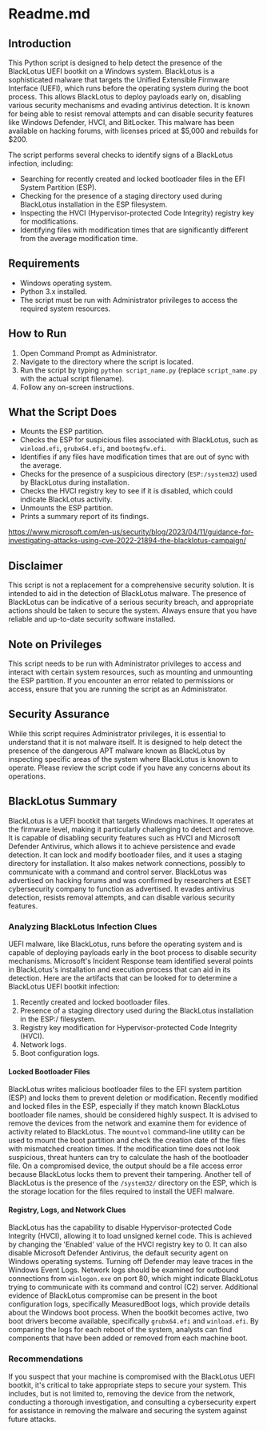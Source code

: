 # Readme.md

## Introduction
This Python script is designed to help detect the presence of the BlackLotus UEFI bootkit on a Windows system. BlackLotus is a sophisticated malware that targets the Unified Extensible Firmware Interface (UEFI), which runs before the operating system during the boot process. This allows BlackLotus to deploy payloads early on, disabling various security mechanisms and evading antivirus detection. It is known for being able to resist removal attempts and can disable security features like Windows Defender, HVCI, and BitLocker. This malware has been available on hacking forums, with licenses priced at $5,000 and rebuilds for $200.

The script performs several checks to identify signs of a BlackLotus infection, including:
- Searching for recently created and locked bootloader files in the EFI System Partition (ESP).
- Checking for the presence of a staging directory used during BlackLotus installation in the ESP filesystem.
- Inspecting the HVCI (Hypervisor-protected Code Integrity) registry key for modifications.
- Identifying files with modification times that are significantly different from the average modification time.

## Requirements
- Windows operating system.
- Python 3.x installed.
- The script must be run with Administrator privileges to access the required system resources.

## How to Run
1. Open Command Prompt as Administrator.
2. Navigate to the directory where the script is located.
3. Run the script by typing `python script_name.py` (replace `script_name.py` with the actual script filename).
4. Follow any on-screen instructions.

## What the Script Does
- Mounts the ESP partition.
- Checks the ESP for suspicious files associated with BlackLotus, such as `winload.efi`, `grubx64.efi`, and `bootmgfw.efi`.
- Identifies if any files have modification times that are out of sync with the average.
- Checks for the presence of a suspicious directory (`ESP:/system32`) used by BlackLotus during installation.
- Checks the HVCI registry key to see if it is disabled, which could indicate BlackLotus activity.
- Unmounts the ESP partition.
- Prints a summary report of its findings.

https://www.microsoft.com/en-us/security/blog/2023/04/11/guidance-for-investigating-attacks-using-cve-2022-21894-the-blacklotus-campaign/

## Disclaimer
This script is not a replacement for a comprehensive security solution. It is intended to aid in the detection of BlackLotus malware. The presence of BlackLotus can be indicative of a serious security breach, and appropriate actions should be taken to secure the system. Always ensure that you have reliable and up-to-date security software installed.

## Note on Privileges
This script needs to be run with Administrator privileges to access and interact with certain system resources, such as mounting and unmounting the ESP partition. If you encounter an error related to permissions or access, ensure that you are running the script as an Administrator.

## Security Assurance
While this script requires Administrator privileges, it is essential to understand that it is not malware itself. It is designed to help detect the presence of the dangerous APT malware known as BlackLotus by inspecting specific areas of the system where BlackLotus is known to operate. Please review the script code if you have any concerns about its operations. 

## BlackLotus Summary
BlackLotus is a UEFI bootkit that targets Windows machines. It operates at the firmware level, making it particularly challenging to detect and remove. It is capable of disabling security features such as HVCI and Microsoft Defender Antivirus, which allows it to achieve persistence and evade detection. It can lock and modify bootloader files, and it uses a staging directory for installation. It also makes network connections, possibly to communicate with a command and control server. BlackLotus was advertised on hacking forums and was confirmed by researchers at ESET cybersecurity company to function as advertised. It evades antivirus detection, resists removal attempts, and can disable various security features.

### Analyzing BlackLotus Infection Clues
UEFI malware, like BlackLotus, runs before the operating system and is capable of deploying payloads early in the boot process to disable security mechanisms. Microsoft's Incident Response team identified several points in BlackLotus's installation and execution process that can aid in its detection. Here are the artifacts that can be looked for to determine a BlackLotus UEFI bootkit infection:
1. Recently created and locked bootloader files.
2. Presence of a staging directory used during the BlackLotus installation in the ESP:/ filesystem.
3. Registry key modification for Hypervisor-protected Code Integrity (HVCI).
4. Network logs.
5. Boot configuration logs.

#### Locked Bootloader Files
BlackLotus writes malicious bootloader files to the EFI system partition (ESP) and locks them to prevent deletion or modification. Recently modified and locked files in the ESP, especially if they match known BlackLotus bootloader file names, should be considered highly suspect. It is advised to remove the devices from the network and examine them for evidence of activity related to BlackLotus. The `mountvol` command-line utility can be used to mount the boot partition and check the creation date of the files with mismatched creation times. If the modification time does not look suspicious, threat hunters can try to calculate the hash of the bootloader file. On a compromised device, the output should be a file access error because BlackLotus locks them to prevent their tampering. Another tell of BlackLotus is the presence of the `/system32/` directory on the ESP, which is the storage location for the files required to install the UEFI malware.

#### Registry, Logs, and Network Clues
BlackLotus has the capability to disable Hypervisor-protected Code Integrity (HVCI), allowing it to load unsigned kernel code. This is achieved by changing the 'Enabled' value of the HVCI registry key to 0. It can also disable Microsoft Defender Antivirus, the default security agent on Windows operating systems. Turning off Defender may leave traces in the Windows Event Logs. Network logs should be examined for outbound connections from `winlogon.exe` on port 80, which might indicate BlackLotus trying to communicate with its command and control (C2) server. Additional evidence of BlackLotus compromise can be present in the boot configuration logs, specifically MeasuredBoot logs, which provide details about the Windows boot process. When the bootkit becomes active, two boot drivers become available, specifically `grubx64.efi` and `winload.efi`. By comparing the logs for each reboot of the system, analysts can find components that have been added or removed from each machine boot.

### Recommendations
If you suspect that your machine is compromised with the BlackLotus UEFI bootkit, it's critical to take appropriate steps to secure your system. This includes, but is not limited to, removing the device from the network, conducting a thorough investigation, and consulting a cybersecurity expert for assistance in removing the malware and securing the system against future attacks.
